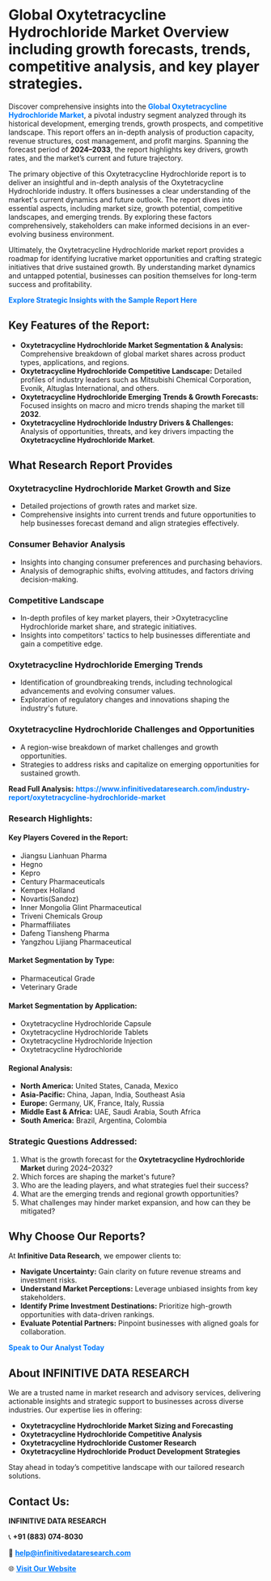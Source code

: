 <h1>Global Oxytetracycline Hydrochloride Market Overview including growth forecasts, trends, competitive analysis, and key player strategies.</h1>
<p>
Discover comprehensive insights into the 
<a href="https://www.infinitivedataresearch.com/industry-report/oxytetracycline-hydrochloride-market" rel="dofollow" style="color: #007BFF; text-decoration: none;"><strong>Global Oxytetracycline Hydrochloride Market</strong></a>, a pivotal industry segment analyzed through its historical development, emerging trends, growth prospects, and competitive landscape. This report offers an in-depth analysis of production capacity, revenue structures, cost management, and profit margins. Spanning the forecast period of <strong>2024–2033</strong>, the report highlights key drivers, growth rates, and the market’s current and future trajectory.
</p>
<p>
The primary objective of this Oxytetracycline Hydrochloride report is to deliver an insightful and in-depth analysis of the Oxytetracycline Hydrochloride industry. It offers businesses a clear understanding of the market's current dynamics and future outlook. The report dives into essential aspects, including market size, growth potential, competitive landscapes, and emerging trends. By exploring these factors comprehensively, stakeholders can make informed decisions in an ever-evolving business environment.
</p>
<p>
Ultimately, the Oxytetracycline Hydrochloride market report provides a roadmap for identifying lucrative market opportunities and crafting strategic initiatives that drive sustained growth. By understanding market dynamics and untapped potential, businesses can position themselves for long-term success and profitability.
</p>
<p>
<a href="https://www.infinitivedataresearch.com/request-sample/reportId=103917" style="color: #007BFF; text-decoration: none;"><strong>Explore Strategic Insights with the Sample Report Here</strong></a>
</p>

<h2>Key Features of the Report:</h2>
<ul>
<li><strong>Oxytetracycline Hydrochloride Market Segmentation & Analysis:</strong> Comprehensive breakdown of global market shares across product types, applications, and regions.</li>
<li><strong>Oxytetracycline Hydrochloride Competitive Landscape:</strong> Detailed profiles of industry leaders such as Mitsubishi Chemical Corporation, Evonik, Altuglas International, and others.</li>
<li><strong>Oxytetracycline Hydrochloride Emerging Trends & Growth Forecasts:</strong> Focused insights on macro and micro trends shaping the market till <strong>2032</strong>.</li>
<li><strong>Oxytetracycline Hydrochloride Industry Drivers & Challenges:</strong> Analysis of opportunities, threats, and key drivers impacting the <strong>Oxytetracycline Hydrochloride Market</strong>.</li>
</ul>

<h2>What Research Report Provides</h2>
<h3>Oxytetracycline Hydrochloride Market Growth and Size</h3>
<ul>
<li>Detailed projections of growth rates and market size.</li>
<li>Comprehensive insights into current trends and future opportunities to help businesses forecast demand and align strategies effectively.</li>
</ul>

<h3>Consumer Behavior Analysis</h3>
<ul>
<li>Insights into changing consumer preferences and purchasing behaviors.</li>
<li>Analysis of demographic shifts, evolving attitudes, and factors driving decision-making.</li>
</ul>

<h3>Competitive Landscape</h3>
<ul>
<li>In-depth profiles of key market players, their >Oxytetracycline Hydrochloride market share, and strategic initiatives.</li>
<li>Insights into competitors' tactics to help businesses differentiate and gain a competitive edge.</li>
</ul>

<h3>Oxytetracycline Hydrochloride Emerging Trends</h3>
<ul>
<li>Identification of groundbreaking trends, including technological advancements and evolving consumer values.</li>
<li>Exploration of regulatory changes and innovations shaping the industry's future.</li>
</ul>

<h3>Oxytetracycline Hydrochloride Challenges and Opportunities</h3>
<ul>
<li>A region-wise breakdown of market challenges and growth opportunities.</li>
<li>Strategies to address risks and capitalize on emerging opportunities for sustained growth.</li>
</ul>
<p><strong>Read Full Analysis:</strong> <a href="https://www.infinitivedataresearch.com/industry-report/oxytetracycline-hydrochloride-market" rel="dofollow" style="color: #007BFF; text-decoration: none;"><strong>https://www.infinitivedataresearch.com/industry-report/oxytetracycline-hydrochloride-market</strong></a></p>
<h3>Research Highlights:</h3>
<h4>Key Players Covered in the Report:</h4>
<ul><li>Jiangsu Lianhuan Pharma</li><li>Hegno</li><li>Kepro</li><li>Century Pharmaceuticals</li><li>Kempex Holland</li><li>Novartis(Sandoz)</li><li>Inner Mongolia Glint Pharmaceutical</li><li>Triveni Chemicals Group</li><li>Pharmaffiliates</li><li>Dafeng Tiansheng Pharma</li><li>Yangzhou Lijiang Pharmaceutical</li></ul>
<h4>Market Segmentation by Type:</h4>
<ul><li>Pharmaceutical Grade</li><li>Veterinary Grade</li></ul>
<h4>Market Segmentation by Application:</h4>
<ul><li>Oxytetracycline Hydrochloride Capsule</li><li>Oxytetracycline Hydrochloride Tablets</li><li>Oxytetracycline Hydrochloride Injection</li><li>Oxytetracycline Hydrochloride</li></ul>

<h4>Regional Analysis:</h4>
<ul>
<li><strong>North America:</strong> United States, Canada, Mexico</li>
<li><strong>Asia-Pacific:</strong> China, Japan, India, Southeast Asia</li>
<li><strong>Europe:</strong> Germany, UK, France, Italy, Russia</li>
<li><strong>Middle East & Africa:</strong> UAE, Saudi Arabia, South Africa</li>
<li><strong>South America:</strong> Brazil, Argentina, Colombia</li>
</ul>

<h3>Strategic Questions Addressed:</h3>
<ol>
<li>What is the growth forecast for the <strong>Oxytetracycline Hydrochloride Market</strong> during 2024–2032?</li>
<li>Which forces are shaping the market's future?</li>
<li>Who are the leading players, and what strategies fuel their success?</li>
<li>What are the emerging trends and regional growth opportunities?</li>
<li>What challenges may hinder market expansion, and how can they be mitigated?</li>
</ol>

<h2>Why Choose Our Reports?</h2>
<p>At <strong>Infinitive Data Research</strong>, we empower clients to:</p>
<ul>
<li><strong>Navigate Uncertainty:</strong> Gain clarity on future revenue streams and investment risks.</li>
<li><strong>Understand Market Perceptions:</strong> Leverage unbiased insights from key stakeholders.</li>
<li><strong>Identify Prime Investment Destinations:</strong> Prioritize high-growth opportunities with data-driven rankings.</li>
<li><strong>Evaluate Potential Partners:</strong> Pinpoint businesses with aligned goals for collaboration.</li>
</ul>
<p><a href="https://www.infinitivedataresearch.com/industry-report/oxytetracycline-hydrochloride-market" rel="dofollow" style="color: #007BFF; text-decoration: none;"><strong>Speak to Our Analyst Today</strong></a></p>

<h2>About INFINITIVE DATA RESEARCH</h2>
<p>We are a trusted name in market research and advisory services, delivering actionable insights and strategic support to businesses across diverse industries. Our expertise lies in offering:</p>
<ul>
<li><strong>Oxytetracycline Hydrochloride Market Sizing and Forecasting</strong></li>
<li><strong>Oxytetracycline Hydrochloride Competitive Analysis</strong></li>
<li><strong>Oxytetracycline Hydrochloride Customer Research</strong></li>
<li><strong>Oxytetracycline Hydrochloride Product Development Strategies</strong></li>
</ul>
<p>Stay ahead in today’s competitive landscape with our tailored research solutions.</p>

<h2>Contact Us:</h2>
<p><strong>INFINITIVE DATA RESEARCH</strong></p>
<p>📞 <strong>+91 (883) 074-8030</strong></p>
<p>📧 <strong><a href="mailto:help@infinitivedataresearch.com" style="color: #007BFF;">help@infinitivedataresearch.com</a></strong></p>
<p>🌐 <strong><a href="https://www.infinitivedataresearch.com" rel="dofollow" style="color: #007BFF;">Visit Our Website</a></strong></p>